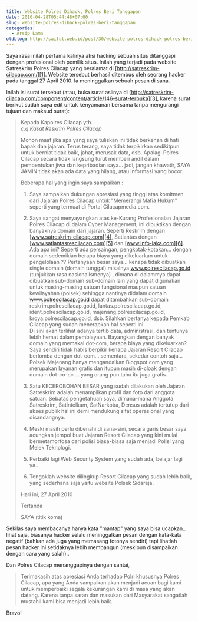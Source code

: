 ```yaml
---
title: Website Polres Dihack, Polres Beri Tanggapan
date: 2010-04-28T05:44:48+07:00
slug: website-polres-dihack-polres-beri-tanggapan
categories:
  - Arsip Lama
oldblog: http://saiful.web.id/post/30/website-polres-dihack-polres-beri-tanggapan/
---
```


Saya rasa inilah pertama kalinya aksi hacking sebuah situs ditanggapi dengan profesional oleh pemilik situs. Inilah yang terjadi pada website Satreskrim Polres Cilacap yang beralamat di [http://satreskrim-cilacap.com/][1]. Website tersebut berhasil ditembus oleh seorang hacker pada tanggal 27 April 2010. Ia meninggalkan sebuah pesan di sana.

Inilah isi surat tersebut (atau, buka surat aslinya di [http://satreskrim-cilacap.com/component/content/article/146-surat-terbuka][3], karena surat berikut sudah saya edit untuk kenyamanan bersama tanpa mengurangi tujuan dan maksud surat):

<!--more-->

> Kepada Kapolres Cilacap yth.<br>
> _c.q Kasat Reskrim Polres Cilacap_
>
> Mohon maaf jika apa yang saya tuliskan ini tidak berkenan di hati bapak dan jajaran. Terus terang, saya tidak terpikirkan sedikitpun untuk berniat tidak baik, jahat, merusak data, dsb. Apalagi Polres Cilacap secara tidak langsung turut memberi andil dalam pembentukan jiwa dan kepribadian saya... jadi, jangan khawatir, SAYA JAMIN tidak akan ada data yang hilang, atau informasi yang bocor.
>
> Beberapa hal yang ingin saya sampaikan :
>
> 1. Saya sampaikan dukungan apresiasi yang tinggi atas komitmen dari Jajaran Polres Cilacap untuk "Memerangi Mafia Hukum" seperti yang termuat di Portal Cilacapmedia.com.
>
> 2. Saya sangat menyayangkan atas ke-Kurang Profesionalan Jajaran Polres Cilacap di dalam Cyber Management, ini dibuktikan dengan banyaknya domain dari jajaran. Seperti Reskrim dengan [www.satreskrim-cilacap.com][4], Satlantas dengan [www.satlantasrescilacap.com][5] dan [www.info-laka.com][6]. Ada apa ini? Seperti ada persaingan, pengkotak-kotakan... dengan domain sedemikian berapa biaya yang dikeluarkan untuk pengelolaan ?? Pertanyaan besar saya... kenapa tidak dibuatkan single domain (domain tunggal) misalnya www.polrescilacap.go.id (tunjukkan rasa nasionalismenya) , dimana di dalammya dapat dibuatkan sub-domain sub-domain lain yang dapat digunakan untuk masing-masing satuan fungsional maupun satuan kewilayahan (polsek) sehingga nantinya didalam domain www.polrescilacap.go.id dapat ditambahkan sub-domain reskrim.polrescilacap.go.id, lantas.polrescilacap.go.id, ident.polrescilacap.go.id, majenang.polrescilacap.go.id, kroya.polrescilacap.go.id, dsb. Silahkan bertanya kepada Pemkab Cilacap yang sudah menerapkan hal seperti ini.<br>
Di sini akan terlihat adanya tertib data, administrasi, dan tentunya lebih hemat dalam pembiayaan. Bayangkan dengan banyak domain yang memakai dot-com, berapa biaya yang dikeluarkan? Saya sendiri tidak habis berpikir kenapa Jajaran Resort Cilacap berlomba dengan dot-com... sementara, sekedar contoh saja... Polsek Majenang hanya mengandalkan Blogspot.com yang merupakan layanan gratis dan itupun masih di-cloak dengan domain dot-co-cc ... yang orang pun tahu itu juga gratis.
>
> 3. Satu KECEROBOHAN BESAR yang sudah dilakukan oleh Jajaran Satreskrim adalah menampilkan profil dan foto dari anggota satuan. Sebatas pengetahuan saya, dimana-mana Anggota Satreskrim, Satintelkam, SatNarkoba, Densus adalah tertutup dari akses publik hal ini demi mendukung sifat operasional yang disandangnya.
>
> 4. Meski masih perlu dibenahi di sana-sini, secara garis besar saya acungkan jempol buat Jajaran Resort Cilacap yang kini mulai bermetamorfosa dari polisi biasa-biasa saja menjadi Polisi yang Melek Teknologi.
>
> 5. Perbaiki lagi Web Security System yang sudah ada, belajar lagi ya..
>
> 6. Tengoklah website dilingkup Resort Cilacap yang sudah lebih baik, yang sederhana saja yaitu website Polsek Sidareja.
>
> Hari ini, 27 April 2010
>
> Tertanda
>
> SAYA (titik koma)

Sekilas saya membacanya hanya kata "mantap" yang saya bisa ucapkan.. lihat saja, biasanya hacker selalu meninggalkan pesan dengan kata-kata negatif (bahkan ada juga yang memasang fotonya sendiri) tapi lihatlah pesan hacker ini setidaknya lebih membangun (meskipun disampaikan dengan cara yang salah)..

Dan Polres Cilacap menanggapinya dengan santai,

> Terimakasih atas apresiasi Anda terhadap Polri khususnya Polres Cilacap, apa yang Anda sampaikan akan menjadi acuan bagi kami untuk memperbaiki segala kekurangan kami di masa yang akan datang. Karena tanpa saran dan masukan dari Masyarakat sangatlah mustahil kami bisa menjadi lebih baik.

Bravo!

[1]: http://satreskrim-cilacap.com/
[3]: http://satreskrim-cilacap.com/component/content/article/146-surat-terbuka
[4]: http://www.satreskrim-cilacap.com/
[5]: http://www.satlantasrescilacap.com/
[6]: http://www.info-laka.com/
